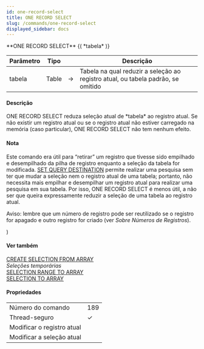 ```yaml
---
id: one-record-select
title: ONE RECORD SELECT
slug: /commands/one-record-select
displayed_sidebar: docs
---
```


<!--REF #_command_.ONE RECORD SELECT.Syntax-->**ONE RECORD SELECT** {( *tabela* )}<!-- END REF-->
<!--REF #_command_.ONE RECORD SELECT.Params-->
| Parâmetro | Tipo |  | Descrição |
| --- | --- | --- | --- |
| tabela | Table | &#8594;  | Tabela na qual reduzir a seleção ao registro atual, ou tabela padrão, se omitido |

<!-- END REF-->

#### Descrição 

<!--REF #_command_.ONE RECORD SELECT.Summary-->ONE RECORD SELECT reduza seleção atual de *tabela* ao registro atual.<!-- END REF--> Se não existir um registro atual ou se o registro atual não estiver carregado na memória (caso particular), ONE RECORD SELECT não tem nenhum efeito.

#### Nota 

Este comando era útil para “retirar” um registro que tivesse sido empilhado e desempilhado da pilha de registro enquanto a seleção da tabela for modificada. [SET QUERY DESTINATION](set-query-destination.md) permite realizar uma pesquisa sem ter que mudar a seleção nem o registro atual de uma tabela; portanto, não necessita mais empilhar e desempilhar um registro atual para realizar uma pesquisa em sua tabela. Por isso, ONE RECORD SELECT é menos útil, a não ser que queira expressamente reduzir a seleção de uma tabela ao registro atual.

Aviso: lembre que um número de registro pode ser reutilizado se o registro for apagado e outro registro for criado (ver *Sobre Números de Registros*). 

)

#### Ver também 

[CREATE SELECTION FROM ARRAY](create-selection-from-array.md)  
*Seleções temporárias*  
[SELECTION RANGE TO ARRAY](selection-range-to-array.md)  
[SELECTION TO ARRAY](selection-to-array.md)  

#### Propriedades

|  |  |
| --- | --- |
| Número do comando | 189 |
| Thread-seguro | &check; |
| Modificar o registro atual ||
| Modificar a seleção atual ||



